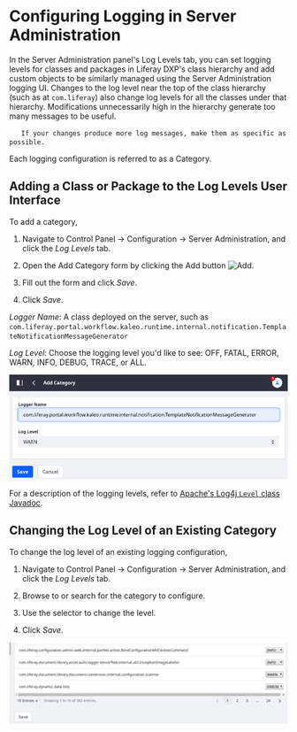 # Configuring Logging in Server Administration

In the Server Administration panel's Log Levels tab, you can set logging levels for classes and packages in Liferay DXP's class hierarchy and add custom objects to be similarly managed using the Server Administration logging UI. Changes to the log level near the top of the class hierarchy (such as at `com.liferay`) also change log levels for all the classes under that hierarchy. Modifications unnecessarily high in the hierarchy generate too many messages to be useful.

```tip::
   If your changes produce more log messages, make them as specific as possible.
```

Each logging configuration is referred to as a Category.

## Adding a Class or Package to the Log Levels User Interface

To add a category,

1. Navigate to Control Panel &rarr; Configuration &rarr; Server Administration, and click the _Log Levels_ tab.

1. Open the Add Category form by clicking the Add button ![Add](./../images-icon-add.png).

1. Fill out the form and click *Save*. 

1. Click _Save_.

*Logger Name*: A class deployed on the server, such as `com.liferay.portal.workflow.kaleo.runtime.internal.notification.TemplateNotificationMessageGenerator`

*Log Level*: Choose the logging level you'd like to see: OFF, FATAL, ERROR, WARN, INFO, DEBUG, TRACE, or ALL.

![You can add your own deployed classes to the logging level categories.](./configuring-logging-in-server-administration/images/01.png)

For a description of the logging levels, refer to [Apache's Log4j `Level` class Javadoc](https://logging.apache.org/log4j/1.2/apidocs/org/apache/log4j/Level.html).

## Changing the Log Level of an Existing Category

To change the log level of an existing logging configuration,

1. Navigate to Control Panel &rarr; Configuration &rarr; Server Administration, and click the _Log Levels_ tab.

1. Browse to or search for the category to configure.

1. Use the selector to change the level.

1. Click _Save_.

![To debug possible issues, you can change the logging level of any class that can be logged.](./configuring-logging-in-server-administration/images/02.png)
